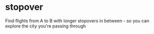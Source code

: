 # stopover
Find flights from A to B with longer stopovers in between - so you can explore the city you're passing through

